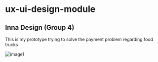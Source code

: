 # ux-ui-design-module

## Inna Design (Group 4)

This is my prototype trying to solve the payment problem regarding food trucks

![image1](https://user-images.githubusercontent.com/100070800/165584702-1f79fb86-0007-437b-9f9f-9dd87d550660.jpeg)
